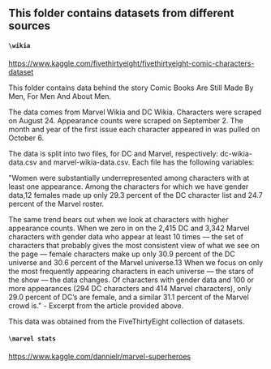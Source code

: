 ## This folder contains datasets from different sources

#### `\wikia`
https://www.kaggle.com/fivethirtyeight/fivethirtyeight-comic-characters-dataset

This folder contains data behind the story Comic Books Are Still Made By Men, For Men And About Men.

The data comes from Marvel Wikia and DC Wikia. Characters were scraped on August 24. Appearance counts were scraped on September 2. The month and year of the first issue each character appeared in was pulled on October 6.

The data is split into two files, for DC and Marvel, respectively: dc-wikia-data.csv and marvel-wikia-data.csv. Each file has the following variables:

"Women were substantially underrepresented among characters with at least one appearance. Among the characters for which we have gender data,12 females made up only 29.3 percent of the DC character list and 24.7 percent of the Marvel roster.

The same trend bears out when we look at characters with higher appearance counts. When we zero in on the 2,415 DC and 3,342 Marvel characters with gender data who appear at least 10 times — the set of characters that probably gives the most consistent view of what we see on the page — female characters make up only 30.9 percent of the DC universe and 30.6 percent of the Marvel universe.13
When we focus on only the most frequently appearing characters in each universe — the stars of the show — the data changes. Of characters with gender data and 100 or more appearances (294 DC characters and 414 Marvel characters), only 29.0 percent of DC’s are female, and a similar 31.1 percent of the Marvel crowd is." - Excerpt from the article provided above.

This data was obtained from the FiveThirtyEight collection of datasets.

#### `\marvel stats`
https://www.kaggle.com/dannielr/marvel-superheroes
